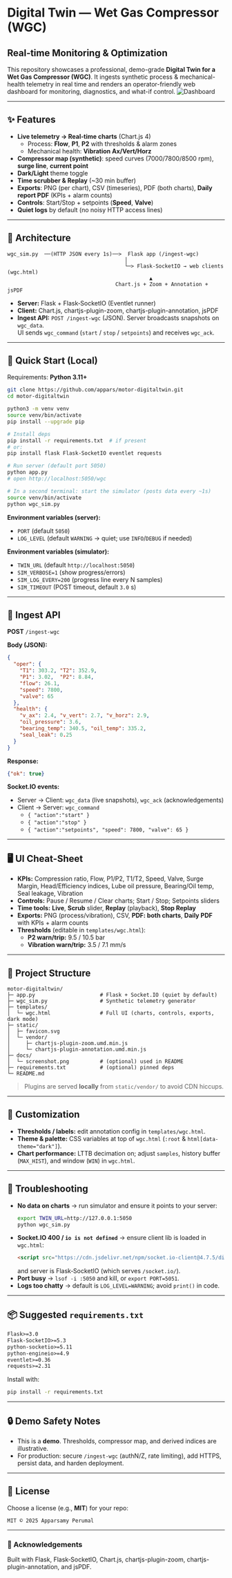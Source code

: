 # Digital Twin — Wet Gas Compressor (WGC)
## Real‑time Monitoring & Optimization
This repository showcases a professional, demo-grade **Digital Twin for a Wet Gas Compressor (WGC)**. It ingests synthetic process & mechanical-health telemetry in real time and renders an operator-friendly web dashboard for monitoring, diagnostics, and what-if control.
![Dashboard](docs/screenshot.png)

---

## ✨ Features

- **Live telemetry → Real‑time charts** (Chart.js 4)  
  - Process: **Flow**, **P1**, **P2** with thresholds & alarm zones  
  - Mechanical health: **Vibration Ax/Vert/Horz**
- **Compressor map (synthetic)**: speed curves (7000/7800/8500 rpm), **surge line**, **current point**
- **Dark/Light** theme toggle
- **Time scrubber & Replay** (~30 min buffer)
- **Exports**: PNG (per chart), CSV (timeseries), PDF (both charts), **Daily report PDF** (KPIs + alarm counts)
- **Controls**: Start/Stop + setpoints (**Speed**, **Valve**)
- **Quiet logs** by default (no noisy HTTP access lines)

---

## 🧱 Architecture

```
wgc_sim.py  ──(HTTP JSON every 1s)──>  Flask app (/ingest-wgc)
                                      │
                                      └─> Flask-SocketIO → web clients (wgc.html)
                                              ▲
                                   Chart.js + Zoom + Annotation + jsPDF
```

- **Server:** Flask + Flask‑SocketIO (Eventlet runner)  
- **Client:** Chart.js, chartjs-plugin-zoom, chartjs-plugin-annotation, jsPDF  
- **Ingest API:** `POST /ingest-wgc` (JSON). Server broadcasts snapshots on `wgc_data`.  
  UI sends `wgc_command` (`start` / `stop` / `setpoints`) and receives `wgc_ack`.

---

## 🚀 Quick Start (Local)

Requirements: **Python 3.11+**

```bash
git clone https://github.com/appars/motor-digitaltwin.git
cd motor-digitaltwin

python3 -m venv venv
source venv/bin/activate
pip install --upgrade pip

# Install deps
pip install -r requirements.txt  # if present
# or:
pip install flask Flask-SocketIO eventlet requests

# Run server (default port 5050)
python app.py
# open http://localhost:5050/wgc

# In a second terminal: start the simulator (posts data every ~1s)
source venv/bin/activate
python wgc_sim.py
```

**Environment variables (server):**

- `PORT` (default `5050`)
- `LOG_LEVEL` (default `WARNING` → quiet; use `INFO`/`DEBUG` if needed)

**Environment variables (simulator):**

- `TWIN_URL` (default `http://localhost:5050`)
- `SIM_VERBOSE=1` (show progress/errors)
- `SIM_LOG_EVERY=200` (progress line every N samples)
- `SIM_TIMEOUT` (POST timeout, default `3.0` s)

---

## 📡 Ingest API

**POST** `/ingest-wgc`

**Body (JSON):**
```json
{
  "oper": {
    "T1": 303.2, "T2": 352.9,
    "P1": 3.02,  "P2": 8.84,
    "flow": 26.1,
    "speed": 7800,
    "valve": 65
  },
  "health": {
    "v_ax": 2.4, "v_vert": 2.7, "v_horz": 2.9,
    "oil_pressure": 3.6,
    "bearing_temp": 340.5, "oil_temp": 335.2,
    "seal_leak": 0.25
  }
}
```

**Response:**
```json
{"ok": true}
```

**Socket.IO events:**

- Server → Client: `wgc_data` (live snapshots), `wgc_ack` (acknowledgements)  
- Client → Server: `wgc_command`  
  - `{ "action":"start" }`  
  - `{ "action":"stop" }`  
  - `{ "action":"setpoints", "speed": 7800, "valve": 65 }`

---

## 🖥️ UI Cheat‑Sheet

- **KPIs:** Compression ratio, Flow, P1/P2, T1/T2, Speed, Valve, Surge Margin, Head/Efficiency indices, Lube oil pressure, Bearing/Oil temp, Seal leakage, Vibration
- **Controls:** Pause / Resume / Clear charts; Start / Stop; Setpoints sliders
- **Time tools:** **Live**, **Scrub** slider, **Replay** (playback), **Stop Replay**
- **Exports:** PNG (process/vibration), CSV, **PDF: both charts**, **Daily PDF** with KPIs + alarm counts
- **Thresholds** (editable in `templates/wgc.html`):
  - **P2 warn/trip:** 9.5 / 10.5 bar
  - **Vibration warn/trip:** 3.5 / 7.1 mm/s

---

## 📁 Project Structure

```
motor-digitaltwin/
├─ app.py                     # Flask + Socket.IO (quiet by default)
├─ wgc_sim.py                 # Synthetic telemetry generator
├─ templates/
│  └─ wgc.html                # Full UI (charts, controls, exports, dark mode)
├─ static/
│  ├─ favicon.svg
│  └─ vendor/
│     ├─ chartjs-plugin-zoom.umd.min.js
│     └─ chartjs-plugin-annotation.umd.min.js
├─ docs/
│  └─ screenshot.png          # (optional) used in README
├─ requirements.txt           # (optional) pinned deps
└─ README.md
```

> Plugins are served **locally** from `static/vendor/` to avoid CDN hiccups.

---

## 🔧 Customization

- **Thresholds / labels:** edit annotation config in `templates/wgc.html`.
- **Theme & palette:** CSS variables at top of `wgc.html` (`:root` & `html[data-theme="dark"]`).
- **Chart performance:** LTTB decimation on; adjust `samples`, history buffer (`MAX_HIST`), and window (`WIN`) in `wgc.html`.

---

## 🧪 Troubleshooting

- **No data on charts** → run simulator and ensure it points to your server:
  ```bash
  export TWIN_URL=http://127.0.0.1:5050
  python wgc_sim.py
  ```
- **Socket.IO 400 / `io is not defined`** → ensure client lib is loaded in `wgc.html`:
  ```html
  <script src="https://cdn.jsdelivr.net/npm/socket.io-client@4.7.5/dist/socket.io.min.js"></script>
  ```
  and server is Flask‑SocketIO (which serves `/socket.io/`).
- **Port busy** → `lsof -i :5050` and kill, or `export PORT=5051`.
- **Logs too chatty** → default is `LOG_LEVEL=WARNING`; avoid `print()` in code.

---

## 📦 Suggested `requirements.txt`

```txt
Flask>=3.0
Flask-SocketIO>=5.3
python-socketio>=5.11
python-engineio>=4.9
eventlet>=0.36
requests>=2.31
```

Install with:
```bash
pip install -r requirements.txt
```

---

## 🔒 Demo Safety Notes

- This is a **demo**. Thresholds, compressor map, and derived indices are illustrative.
- For production: secure `/ingest-wgc` (authN/Z, rate limiting), add HTTPS, persist data, and harden deployment.

---

## 📜 License

Choose a license (e.g., **MIT**) for your repo:

```
MIT © 2025 Apparsamy Perumal
```

---

### 🙌 Acknowledgements
Built with Flask, Flask‑SocketIO, Chart.js, chartjs-plugin-zoom, chartjs-plugin-annotation, and jsPDF.
